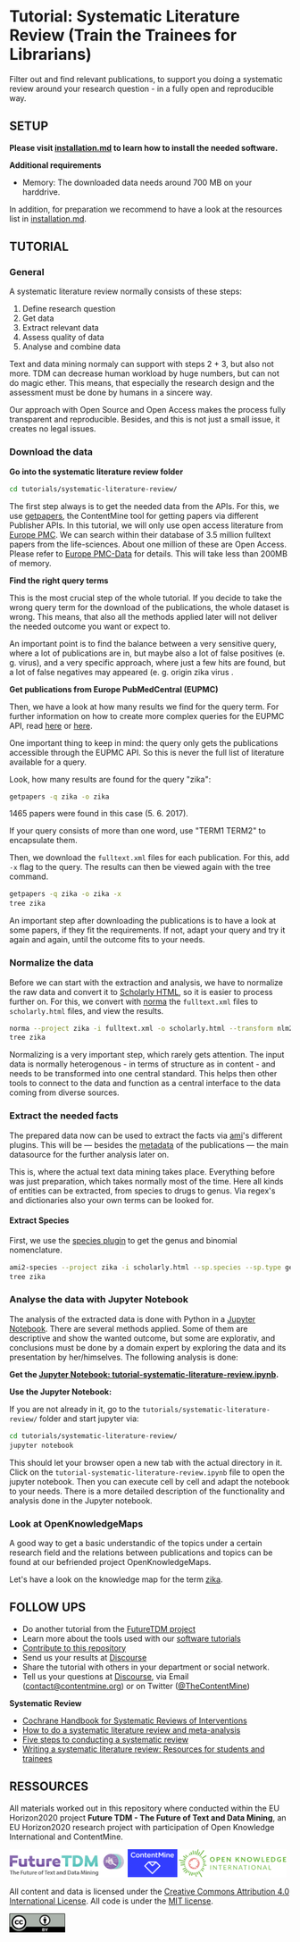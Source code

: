 # Tutorial: Systematic Literature Review (Train the Trainees for Librarians)

Filter out and find relevant publications, to support you doing a systematic review around your research question - in a fully open and reproducible way.

## SETUP

**Please visit [installation.md](../../installation.md) to learn how to install the needed software.**

**Additional requirements**

- Memory: The downloaded data needs around 700 MB on your harddrive.

In addition, for preparation we recommend to have a look at the resources list in [installation.md](../../installation.md). 

## TUTORIAL

### General

A systematic literature review normally consists of these steps:
1. Define research question
2. Get data
3. Extract relevant data
4. Assess quality of data
5. Analyse and combine data

Text and data mining normaly can support with steps 2 + 3, but also not more. TDM can decrease human workload by huge numbers, but can not do magic ether. This means, that especially the research design and the assessment must be done by humans in a sincere way.

Our approach with Open Source and Open Access makes the process fully transparent and reproducible. Besides, and this is not just a small issue, it creates no legal issues. 

### Download the data

**Go into the systematic literature review folder**

```bash
cd tutorials/systematic-literature-review/
```

The first step always is to get the needed data from the APIs. For this, we use [getpapers](https://github.com/ContentMine/workshop-resources/tree/master/software-tutorials/cproject), the ContentMine tool for getting papers via different Publisher APIs. In this tutorial, we will only use open access literature from [Europe PMC](http://europepmc.org/). We can search within their database of 3.5 million fulltext papers from the life-sciences. About one million of these are Open Access. Please refer to [Europe PMC-Data](http://europepmc.org/FtpSite) for details. This will take less than 200MB of memory.

**Find the right query terms**

This is the most crucial step of the whole tutorial. If you decide to take the wrong query term for the download of the publications, the whole dataset is wrong. This means, that also all the methods applied later will not deliver the needed outcome you want or expect to.

An important point is to find the balance between a very sensitive query, where a lot of publications are in, but maybe also a lot of false positives (e. g. virus), and a very specific approach, where just a few hits are found, but a lot of false negatives may appeared (e. g. origin zika virus .

**Get publications from Europe PubMedCentral (EUPMC)**

Then, we have a look at how many results we find for the query term. For further information on how to create more complex queries for the EUPMC API, read [here](https://github.com/ContentMine/getpapers/wiki/europepmc-query-format) or [here](https://github.com/ContentMine/workshop-resources/tree/master/software-tutorials/getpapers#complex-queries-for-europepmc).

One important thing to keep in mind: the query only gets the publications accessible through the EUPMC API. So this is never the full list of literature available for a query.

Look, how many results are found for the query "zika":
```bash
getpapers -q zika -o zika
```
1465 papers were found in this case (5. 6. 2017).

If your query consists of more than one word, use "TERM1 TERM2" to encapsulate them.

Then, we download the ```fulltext.xml``` files for each publication. For this, add ```-x``` flag to the query. The results can then be viewed again with the tree command.

```bash
getpapers -q zika -o zika -x
tree zika
```

An important step after downloading the publications is to have a look at some papers, if they fit the requirements. If not, adapt your query and try it again and again, until the outcome fits to your needs.

### Normalize the data

Before we can start with the extraction and analysis, we have to normalize the raw data and convert it to [Scholarly HTML](https://github.com/ContentMine/workshop-resources/tree/master/software-tutorials/sHTML), so it is easier to process further on. For this, we convert with [norma](https://github.com/ContentMine/workshop-resources/tree/master/software-tutorials/norma) the ```fulltext.xml``` files to ```scholarly.html``` files, and view the results.

```bash
norma --project zika -i fulltext.xml -o scholarly.html --transform nlm2html
tree zika
```

Normalizing is a very important step, which rarely gets attention. The input data is normally heterogenous - in terms of structure as in content - and needs to be transformed into one central standard. This helps then other tools to connect to the data and function as a central interface to the data coming from diverse sources.

### Extract the needed facts

The prepared data now can be used to extract the facts via [ami](https://github.com/ContentMine/workshop-resources/tree/master/software-tutorials/ami)'s different plugins. This will be &mdash; besides the [metadata](https://en.wikipedia.org/wiki/Metadata) of the publications &mdash; the main datasource for the further analysis later on.

This is, where the actual text data mining takes place. Everything before was just preparation, which takes normally most of the time. Here all kinds of entities can be extracted, from species to drugs to genus. Via regex's and dictionaries also your own terms can be looked for.

#### Extract Species

First, we use the [species plugin](https://github.com/ContentMine/workshop-resources/tree/master/software-tutorials/ami#ami2-species) to get the genus and binomial nomenclature.

```bash
ami2-species --project zika -i scholarly.html --sp.species --sp.type genus
tree zika
```

### Analyse the data with Jupyter Notebook

The analysis of the extracted data is done with Python in a [Jupyter Notebook](http://jupyter.org/). There are several methods applied. Some of them are descriptive and show the wanted outcome, but some are explorativ, and conclusions must be done by a domain expert by exploring the data and its presentation by her/himselves. The following analysis is done:

**Get the [Jupyter Notebook: tutorial-systematic-literature-review.ipynb](tutorial-systematic-literature-review.ipynb).**

**Use the Jupyter Notebook:**

If you are not already in it, go to the ```tutorials/systematic-literature-review/``` folder and start jupyter via:

```bash
cd tutorials/systematic-literature-review/
jupyter notebook
```

This should let your browser open a new tab with the actual directory in it. Click on the ```tutorial-systematic-literature-review.ipynb``` file to open the jupyter notebook. Then you can execute cell by cell and adapt the notebook to your needs. There is a more detailed description of the functionality and analysis done in the Jupyter notebook.

### Look at OpenKnowledgeMaps

A good way to get a basic understandic of the topics under a certain research field and the relations between publications and topics can be found at our befriended project OpenKnowledgeMaps. 

Let's have a look on the knowledge map for the term [zika](https://openknowledgemaps.org/vis.php?id=fab526364913443cf7f56be49270938f&query=zika&service=pubmed).

## FOLLOW UPS

- Do another tutorial from the [FutureTDM project](../../README.md#tutorials)
- Learn more about the tools used with our [software tutorials](https://github.com/ContentMine/workshop-resources)
- [Contribute to this repository](../README.md#contribution)
- Send us your results at [Discourse](http://discuss.contentmine.org/)
- Share the tutorial with others in your department or social network.
- Tell us your questions at [Discourse](http://discuss.contentmine.org/), via Email (contact@contentmine.org) or on Twitter ([@TheContentMine](https://twitter.com/TheContentMine))

**Systematic Review**
- [Cochrane Handbook for Systematic Reviews of Interventions](http://handbook.cochrane.org/)
- [How to do a systematic literature review and meta-analysis](https://www.stir.ac.uk/media/schools/management/documents/centregradresearch/How%20to%20do%20a%20systematic%20literature%20review%20and%20meta-analysis.pdf)
- [Five steps to conducting a systematic review](https://www.ncbi.nlm.nih.gov/pmc/articles/PMC539417/)
- [Writing a systematic literature review: Resources for students and trainees](http://www.apsu.org.au/assets/Resources/Writing-a-Systematic-Literature-Review.pdf)

## RESSOURCES

All materials worked out in this repository where conducted within the EU Horizon2020 project **Future TDM - The Future of Text and Data Mining**, an EU Horizon2020 research project with participation of Open Knowledge International and ContentMine. 

<a href="http://futuretdm.eu/" title=""><img src="/assets/images/logo-futuretdm.png" alt="FutureTDM" height=50 /></a> <a href="http://contentmine.org" title=""><img src="/assets/images/logo-contentmine.png" alt="ContentMine" height=50 /></a> <a href="http://okfn.org/" title="Open Knowledge International"><img src="/assets/images/logo-okf.png" alt="Open Knowledge International" height=50 /></a>

All content and data is licensed under the [Creative Commons Attribution 4.0 International License](http://creativecommons.org/licenses/by/4.0/). All code is under the [MIT license](https://opensource.org/licenses/MIT).

<img src="/assets/images/logo-ccby.png" alt="Creative Commons by" width=100 />


